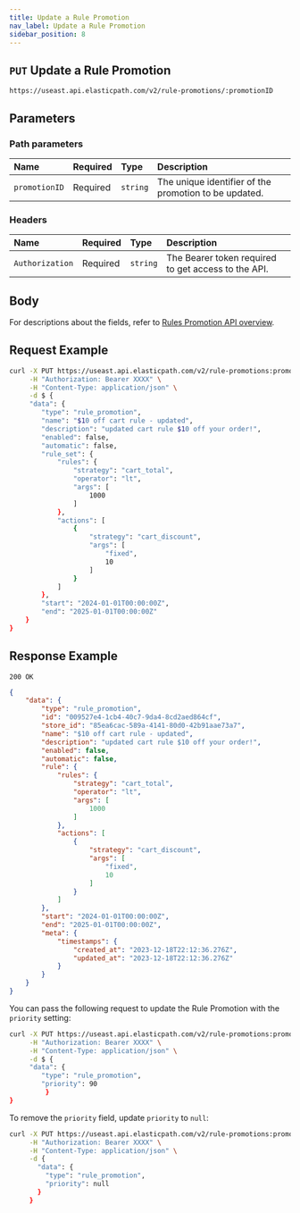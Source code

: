 ```yaml
---
title: Update a Rule Promotion
nav_label: Update a Rule Promotion
sidebar_position: 8
---
```


## `PUT` Update a Rule Promotion

```http
https://useast.api.elasticpath.com/v2/rule-promotions/:promotionID
```

## Parameters

### Path parameters

| Name            | Required | Type     | Description                          |
|:----------------|:---------|:---------|:-------------------------------------|
| `promotionID` | Required | `string` | The unique identifier of the promotion to be updated. |

### Headers

| Name            | Required | Type     | Description                          |
|:----------------|:---------|:---------|:-------------------------------------|
| `Authorization` | Required | `string` | The Bearer token required to get access to the API. |

## Body

For descriptions about the fields, refer to [Rules Promotion API overview](/docs/rule-promotions/rule-promotions-api/rule-promotions-api-overview).

## Request Example

```bash
curl -X PUT https://useast.api.elasticpath.com/v2/rule-promotions:promotionID \
     -H "Authorization: Bearer XXXX" \
     -H "Content-Type: application/json" \
     -d $ {
     "data": {
        "type": "rule_promotion",
        "name": "$10 off cart rule - updated",
        "description": "updated cart rule $10 off your order!",
        "enabled": false,
        "automatic": false,
        "rule_set": {
            "rules": {
                "strategy": "cart_total",
                "operator": "lt",
                "args": [
                    1000
                ]
            },
            "actions": [
                {
                    "strategy": "cart_discount",
                    "args": [
                        "fixed",
                        10
                    ]
                }
            ]
        },
        "start": "2024-01-01T00:00:00Z",
        "end": "2025-01-01T00:00:00Z"
    }
}
```

## Response Example

`200 OK`

```json
{
    "data": {
        "type": "rule_promotion",
        "id": "009527e4-1cb4-40c7-9da4-8cd2aed864cf",
        "store_id": "85ea6cac-589a-4141-80d0-42b91aae73a7",
        "name": "$10 off cart rule - updated",
        "description": "updated cart rule $10 off your order!",
        "enabled": false,
        "automatic": false,
        "rule": {
            "rules": {
                "strategy": "cart_total",
                "operator": "lt",
                "args": [
                    1000
                ]
            },
            "actions": [
                {
                    "strategy": "cart_discount",
                    "args": [
                        "fixed",
                        10
                    ]
                }
            ]
        },
        "start": "2024-01-01T00:00:00Z",
        "end": "2025-01-01T00:00:00Z",
        "meta": {
            "timestamps": {
                "created_at": "2023-12-18T22:12:36.276Z",
                "updated_at": "2023-12-18T22:12:36.276Z"
            }
        }
    }
}
```

You can pass the following request to update the Rule Promotion with the `priority` setting:

```bash
curl -X PUT https://useast.api.elasticpath.com/v2/rule-promotions:promotionID \
     -H "Authorization: Bearer XXXX" \
     -H "Content-Type: application/json" \
     -d $ {
     "data": {
        "type": "rule_promotion",
        "priority": 90
         }
}
```
To remove the `priority` field, update `priority` to `null`:

```bash
curl -X PUT https://useast.api.elasticpath.com/v2/rule-promotions:promotionID \
     -H "Authorization: Bearer XXXX" \
     -H "Content-Type: application/json" \
     -d {
       "data": {
         "type": "rule_promotion",
         "priority": null
       }
     }
```



